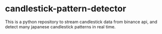 # candlestick-pattern-detector
This is a python repository to stream candlestick data from binance api, and detect many japanese candlestick patterns in real time.
